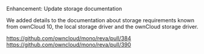 Enhancement: Update storage documentation

We added details to the documentation about storage requirements known from ownCloud 10, the local storage driver and the ownCloud storage driver.

https://github.com/owncloud/mono/reva/pull/384
https://github.com/owncloud/mono/reva/pull/390
